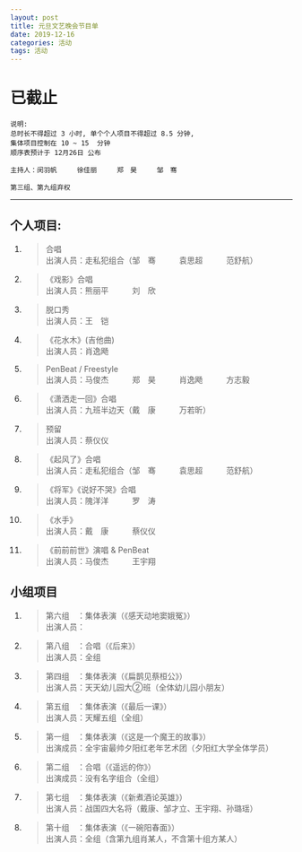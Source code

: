 ```yaml
---
layout: post
title: 元旦文艺晚会节目单
date: 2019-12-16
categories: 活动
tags: 活动 
---
```


# **已截止**  

```  
说明:    
总时长不得超过 3 小时, 单个个人项目不得超过 8.5 分钟,   
集体项目控制在 10 ~ 15  分钟  
顺序表预计于 12月26日 公布  
  
主持人：闵羽帆　　　徐佳丽　　　郑　昊　　　邹　骞  

第三组、第九组弃权  
```

---  
## **个人项目:**  
1.	> 合唱  
	> 出演人员：走私犯组合（邹　骞　　　袁思超　　　范舒航）  

2.	> 《戏影》合唱  
	> 出演人员：熊丽平　　　刘　欣  

3.	> 脱口秀  
	> 出演人员：王　铠  

4.	> 《花水木》(吉他曲)  
	> 出演人员：肖逸飏  

5.	> PenBeat / Freestyle  
	> 出演人员：马俊杰　　　郑　昊　　　肖逸飏　　　方志毅  

6.	> 《潇洒走一回》合唱  
	> 出演人员：九班半边天（戴　康　　　万若昕）  

7.	> 预留  
	> 出演人员：蔡仪仪  

8.	> 《起风了》合唱  
	> 出演人员：走私犯组合（邹　骞　　　袁思超　　　范舒航）  

9.	> 《将军》《说好不哭》合唱  
	> 出演人员：隗洋洋　　　罗　涛  

10.	> 《水手》  
	> 出演人员：戴　康　　　蔡仪仪  

11.	> 《前前前世》演唱 & PenBeat  
	> 出演人员：马俊杰　　　王宇翔    

## **小组项目**  

1.	> 第六组　：集体表演（《感天动地窦娥冤》）  
	> 出演人员：  

2.	> 第八组　：合唱（《后来》）  
	> 出演人员：全组  
	
4.	> 第四组　：集体表演（《扁鹊见蔡桓公》）  
	> 出演人员：天天幼儿园大②班（全体幼儿园小朋友）  
	
3.	> 第五组　：集体表演（《最后一课》）  
	> 出演人员：天耀五组（全组）  

5.	> 第一组　：集体表演（《这是一个魔王的故事》）  
	> 出演成员：全宇宙最帅夕阳红老年艺术团（夕阳红大学全体学员）  

6.	> 第二组　：合唱（《遥远的你》）  
	> 出演成员：没有名字组合（全组）  

7.	> 第七组　：集体表演（《新煮酒论英雄》）  
	> 出演人员：战国四大名将（戴康、邹才立、王宇翔、孙璐瑶）  

8.	> 第十组　：集体表演（《一碗阳春面》）  
	> 出演人员：全组（含第九组肖某人，不含第十组方某人）  

